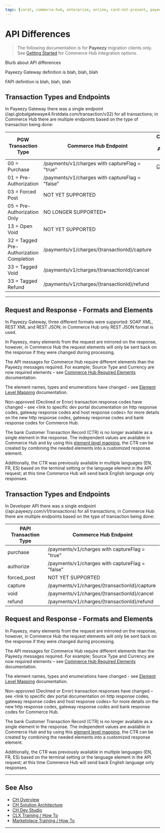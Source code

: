 ```yaml
---
tags: [carat, commerce-hub, enterprise, online, card-not-present, payeezy]
---
```


# API Differences

<!-- theme: danger -->
>  The following documentation is for **Payeezy** migration clients only. See [Getting Started](?path=docs/Getting-Started/Getting-Started-General.md) for Commerce Hub integration options.

Blurb about API differences

Payeezy Gateway definition is blah, blah, blah

FAPI definition is blah, blah, blah

<!--type: tab
titles: Payeezy Gateway Direct, Developer
-->

## Transaction Types and Endpoints

In Payeezy Gateway there was a single endpoint (/api.globalgatewaye4.firstdata.com/transaction/v32) for all transactions; in Commerce Hub there are multiple endpoints based on the type of transaction being done:

| PGW Transaction Type | Commerce Hub Endpoint | Commerce Hub Additional Info |
| -------- | ------------- | -------------- |
|00 = Purchase | /payments/v1/charges with captureFlag = "true" | [Charges](?type=post&path=/payments/v1/charges) |
|01 = Pre-Authorization  | /payments/v1/charges with captureFlag = "false”  | 
|03 = Forced Post   | NOT YET SUPPORTED  | 
|05 = Pre-Authorization Only   | NO LONGER SUPPORTED* | 
|13 = Open Void   | NOT YET SUPPORTED  | 
|32 = Tagged Pre-Authorization Completion   | /payments/v1/charges/{transactionId}/capture  | 
|33 = Tagged Void   | /payments/v1/charges/{transactionId}/cancel  | 
|33 = Tagged Refund   | /payments/v1/charges/{transactionId}/refund   | 

---

## Request and Response - Formats and Elements

In Payeezy Gateway, three different formats were supported: SOAP XML, REST XML and REST JSON; in Commerce Hub only REST JSON format is used. 

In Payeezy, many elements from the request are mirrored on the response, however, in Commerce Hub the request elements will only be sent back on the response if they were changed during processing.

The API messages for Commerce Hub require different elements than the Payeezy messages required.  For example; Source Type and Currency are now required elements – see [Commerce Hub Required Elements](?path=docs/Resources/Guides/Payeezy/Payeezy-Migration-ExtendedTechnicalRequired.md) documentation.

The element names, types and enumerations have changed - see [Element Level Mapping](?path=docs/Resources/Guides/Payeezy/Payeezy-Migration-ExtendedTechnicalAPI.md) documentation.

Non-approved (Declined or Error) transaction response codes have changed – see <link to specific dev portal documentation on http response codes, gateway response codes and host response codes> for more details on the new http response codes, gateway response codes and bank response codes for Commerce Hub.

The bank Customer Transaction Record (CTR) is no longer available as a single element in the response. The independent values are available in Commerce Hub and by using this [element level mapping](?path=docs/Resources/Guides/Payeezy/Payeezy-Migration-ExtendedTechnicalCTR.md), the CTR can be created by combining the needed elements into a customized response element.  

Additionally, the CTR was previously available in multiple languages (EN, FR, ES) based on the terminal setting or the language element in the API request; at this time Commerce Hub will send back English language only responses.

<!--
type: tab
-->

## Transaction Types and Endpoints

In Developer API there was a single endpoint (/api.payeezy.com/v1/transactions) for all transactions; in Commerce Hub there are multiple endpoints based on the type of transaction being done:

| PAPI Transaction Type | Commerce Hub Endpoint | 
| -------- | ------------- |
| purchase | /payments/v1/charges with captureFlag = "true" | 
|authorize | /payments/v1/charges with captureFlag = "false”  | 
|forced_post   | NOT YET SUPPORTED  | 
|capture   | /payments/v1/charges/{transactionId}/capture  | 
|void   | /payments/v1/charges/{transactionId}/cancel  | 
|refund  | /payments/v1/charges/{transactionId}/refund   | 

## Request and Response - Formats and Elements

In Payeezy, many elements from the request are mirrored on the response, however, in Commerce Hub the request elements will only be sent back on the response if they were changed during processing.

The API messages for Commerce Hub require different elements than the Payeezy messages required.  For example; Source Type and Currency are now required elements – see [Commerce Hub Required Elements](?path=docs/Resources/Guides/Payeezy/Payeezy-Migration-ExtendedTechnicalRequired.md) documentation.

The element names, types and enumerations have changed - see [Element Level Mapping](?path=docs/Resources/Guides/Payeezy/Payeezy-Migration-ExtendedTechnicalAPI.md) documentation.

Non-approved (Declined or Error) transaction responses have changed – see <link to specific dev portal documentation on http response codes, gateway response codes and host response codes> for more details on the new http response codes, gateway response codes and bank response codes for Commerce Hub.

The bank Customer Transaction Record (CTR) is no longer available as a single element in the response. The independent values are available in Commerce Hub and by using this [element level mapping](?path=docs/Resources/Guides/Payeezy/Payeezy-Migration-ExtendedTechnicalCTR.md), the CTR can be created by combining the needed elements into a customized response element.  

Additionally, the CTR was previously available in multiple languages (EN, FR, ES) based on the terminal setting or the language element in the API request; at this time Commerce Hub will send back English language only responses.

<!-- type: tab-end -->

---

## See Also

- [CH Overview](?path=docs/Resources/API-Documents/Payments_VAS/Verification.md)
- [CH Solution Architecture](?path=docs/Resources/API-Documents/Payments_VAS/Verification.md)
- [CH Dev Studio](?path=docs/Resources/API-Documents/Payments_VAS/Verification.md)
- [CLX Training / How To](?path=docs/Resources/API-Documents/Payments_VAS/Verification.md)
- [Marketplace Training / How To](?path=docs/Resources/API-Documents/Payments_VAS/Verification.md)


---
